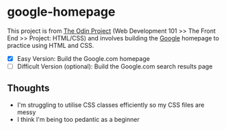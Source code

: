 # google-homepage

This project is from [The Odin Project](https://www.theodinproject.com) (Web Development 101 >> The Front End >> Project: HTML/CSS) and involves building the [Google](https://www.google.com) homepage to practice using HTML and CSS.

- [x] Easy Version: Build the Google.com homepage  
- [ ] Difficult Version (optional): Build the Google.com search results page

## Thoughts

* I'm struggling to utilise CSS classes efficiently so my CSS files are messy
* I think I'm being too pedantic as a beginner